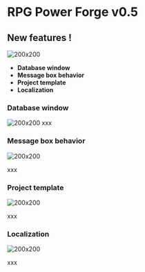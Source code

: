 # RPG Power Forge v0.5

## New features !
![200x200](./resources/cat.png)

- **Database window** 
- **Message box behavior**
- **Project template**
- **Localization**

### Database window
![200x200](./resources/cat.png)
xxx

### Message box behavior
![200x200](./resources/cat.png)

xxx

### Project template
![200x200](./resources/cat.png)

xxx

### Localization
![200x200](./resources/cat.png)

xxx